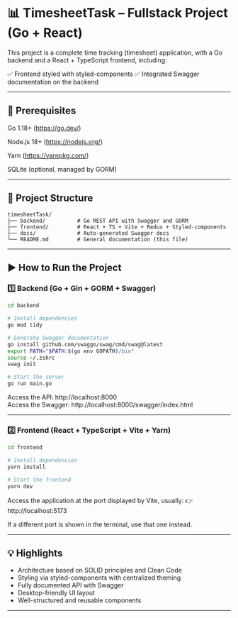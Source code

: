 # 📊 TimesheetTask – Fullstack Project (Go + React)
This project is a complete time tracking (timesheet) application, with a Go backend and a React + TypeScript frontend, including:

✅ Frontend styled with styled-components
✅ Integrated Swagger documentation on the backend



---

## 🔧 Prerequisites
Go 1.18+ (https://go.dev/)

Node.js 18+ (https://nodejs.org/)

Yarn (https://yarnpkg.com/)

SQLite (optional, managed by GORM)

---

## 📂 Project Structure

```
timesheetTask/
├── backend/          # Go REST API with Swagger and GORM
├── frontend/         # React + TS + Vite + Redux + Styled-components
├── docs/             # Auto-generated Swagger docs
└── README.md         # General documentation (this file)
```

---

## ▶️ How to Run the Project

### 1️⃣ Backend (Go + Gin + GORM + Swagger)

```bash
cd backend

# Install dependencies
go mod tidy

# Generate Swagger documentation
go install github.com/swaggo/swag/cmd/swag@latest
export PATH="$PATH:$(go env GOPATH)/bin"
source ~/.zshrc
swag init

# Start the server
go run main.go
```

Access the API: http://localhost:8000  
Access the Swagger: http://localhost:8000/swagger/index.html

---

### 2️⃣ Frontend (React + TypeScript + Vite + Yarn)

```bash
cd frontend

# Install dependencies
yarn install

# Start the frontend
yarn dev
```

Access the application at the port displayed by Vite, usually:
👉 http://localhost:5173

If a different port is shown in the terminal, use that one instead.



---

## 💡 Highlights

- Architecture based on SOLID principles and Clean Code
- Styling via styled-components with centralized theming
- Fully documented API with Swagger
- Desktop-friendly UI layout
- Well-structured and reusable components

---
